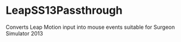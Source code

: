 LeapSS13Passthrough
===================

Converts Leap Motion input into mouse events suitable for Surgeon Simulator 2013
